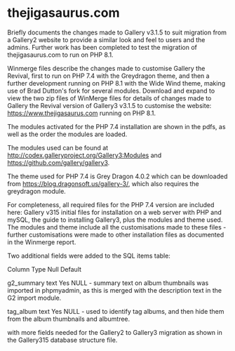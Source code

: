 # thejigasaurus.com

Briefly documents the changes made to Gallery v3.1.5 to suit migration from a Gallery2 website to provide a similar look and feel to users and the admins. Further work has been completed to test the migration of thejigasaurus.com to run on PHP 8.1.

Winmerge files describe the changes made to customise Gallery the Revival, first to run on PHP 7.4 with the Greydragon theme, and then a further development running on PHP 8.1 with the Wide Wind theme, making use of Brad Dutton's fork for several modules. Download and expand to view the two zip files of WinMerge files for details of changes made to Gallery the Revival version of Gallery3 v3.1.5 to customise the website: https://www.thejigasaurus.com running on PHP 8.1.

The modules activated for the PHP 7.4 installation are shown in the pdfs, as well as the order the modules are loaded. 

The modules used can be found at http://codex.galleryproject.org/Gallery3:Modules and https://github.com/gallery/gallery3. 

The theme used for PHP 7.4 is Grey Dragon 4.0.2 which can be downloaded from https://blog.dragonsoft.us/gallery-3/, which also requires the greydragon module.

For completeness, all required files for the PHP 7.4 version are included here: Gallery v315 initial files for installation on a web server with PHP and mySQL, the guide to installing Gallery3, plus the modules and theme used. The modules and theme include all the customisations made to these files - further customisations were made to other installation files as documented in the Winmerge report. 

Two additional fields were added to the SQL items table:

Column	    Type	Null	Default

g2_summary	text	Yes	  NULL - summary text on album thumbnails was imported in phpmyadmin, as this is merged with the description text in the G2 import module.

tag_album	  text	Yes	  NULL - used to identify tag albums, and then hide them from the album thumbnails and albumtree.

with more fields needed for the Gallery2 to Gallery3 migration as shown in the Gallery315 database structure file.
